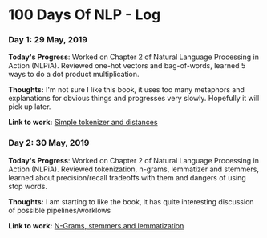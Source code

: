 # 100 Days Of NLP - Log

### Day 1: 29 May, 2019


**Today's Progress**: Worked on Chapter 2 of Natural Language Processing in Action (NLPiA). Reviewed one-hot vectors and bag-of-words, learned 5 ways to do a dot product multiplication.

**Thoughts:** I'm not sure I like this book, it uses too many metaphors and explanations for obvious things and progresses very slowly. Hopefully it will pick up later.

**Link to work:** [Simple tokenizer and distances](https://github.com/nixie1981/100-days-of-NLP/blob/master/Tokenizer.ipynb)


### Day 2: 30 May, 2019


**Today's Progress**: Worked on Chapter 2 of Natural Language Processing in Action (NLPiA). Reviewed tokenization, n-grams, lemmatizer and stemmers, learned about precision/recall tradeoffs with them and dangers of using stop words.

**Thoughts:** I am starting to like the book, it has quite interesting discussion of possible pipelines/worklows

**Link to work:** [N-Grams, stemmers and lemmatization](https://github.com/nixie1981/100-days-of-NLP/blob/master/Tokenizer.ipynb)
